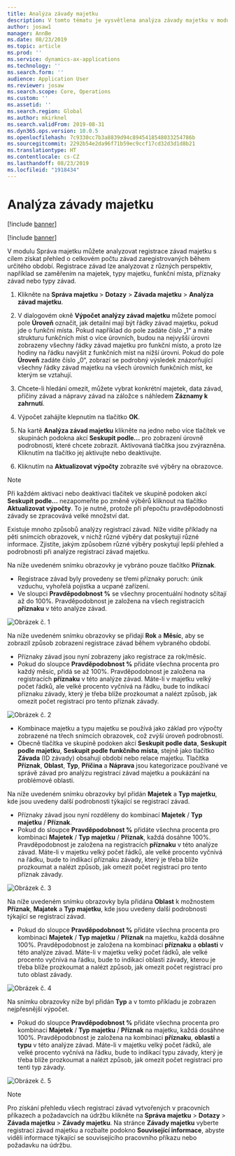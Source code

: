 ```yaml
---
title: Analýza závady majetku
description: V tomto tématu je vysvětlena analýza závady majetku v modulu Správa majetku.
author: josaw1
manager: AnnBe
ms.date: 08/23/2019
ms.topic: article
ms.prod: ''
ms.service: dynamics-ax-applications
ms.technology: ''
ms.search.form: ''
audience: Application User
ms.reviewer: josaw
ms.search.scope: Core, Operations
ms.custom: ''
ms.assetid: ''
ms.search.region: Global
ms.author: mkirknel
ms.search.validFrom: 2019-08-31
ms.dyn365.ops.version: 10.0.5
ms.openlocfilehash: 7c9330cc7b3a8839d94c8945418548033254786b
ms.sourcegitcommit: 2292b54e2da96f71b59ec9ccf17cd32d3d1d8b21
ms.translationtype: HT
ms.contentlocale: cs-CZ
ms.lasthandoff: 08/23/2019
ms.locfileid: "1918434"
---
```

# <a name="asset-fault-analysis"></a>Analýza závady majetku

[!include [banner](../../includes/banner.md)]

[!include [banner](../../includes/preview-banner.md)]

V modulu Správa majetku můžete analyzovat registrace závad majetku s cílem získat přehled o celkovém počtu závad zaregistrovaných během určitého období. Registrace závad lze analyzovat z různých perspektiv, například se zaměřením na majetek, typy majetku, funkční místa, příznaky závad nebo typy závad.

1. Klikněte na **Správa majetku** > **Dotazy** > **Závada majetku** > **Analýza závad majetku**.

2. V dialogovém okně **Výpočet analýzy závad majetku** můžete pomocí pole **Úroveň** označit, jak detailní mají být řádky závad majetku, pokud jde o funkční místa. Pokud například do pole zadáte číslo „1“ a máte strukturu funkčních míst o více úrovních, budou na nejvyšší úrovni zobrazeny všechny řádky závad majetku pro funkční místo, a proto lze hodiny na řádku navýšit z funkčních míst na nižší úrovni. Pokud do pole **Úroveň** zadáte číslo „0“, zobrazí se podrobný výsledek znázorňující všechny řádky závad majetku na všech úrovních funkčních míst, ke kterým se vztahují.

3. Chcete-li hledání omezit, můžete vybrat konkrétní majetek, data závad, příčiny závad a nápravy závad na záložce s náhledem **Záznamy k zahrnutí**.

4. Výpočet zahájíte klepnutím na tlačítko **OK**.

5. Na kartě **Analýza závad majetku** klikněte na jedno nebo více tlačítek ve skupinách podokna akcí **Seskupit podle...** pro zobrazení úrovně podrobností, které chcete zobrazit. Aktivovaná tlačítka jsou zvýrazněna. Kliknutím na tlačítko jej aktivujte nebo deaktivujte.

6. Kliknutím na **Aktualizovat výpočty** zobrazíte své výběry na obrazovce. 

>[!NOTE]
>Při každém aktivaci nebo deaktivaci tlačítek ve skupině podoken akcí **Seskupit podle...** nezapomeňte po změně výběrů kliknout na tlačítko **Aktualizovat výpočty**. To je nutné, protože při přepočtu pravděpodobnosti závady se zpracovává velké množství dat.

Existuje mnoho způsobů analýzy registrací závad. Níže vidíte příklady na pěti snímcích obrazovek, v nichž různé výběry dat poskytují různé informace. Zjistíte, jakým způsobem různé výběry poskytují lepší přehled a podrobnosti při analýze registrací závad majetku.

Na níže uvedeném snímku obrazovky je vybráno pouze tlačítko **Příznak**.

- Registrace závad byly provedeny se třemi příznaky poruch: únik vzduchu, vyhořelá pojistka a ucpané zařízení.  
- Ve sloupci **Pravděpodobnost %** se všechny procentuální hodnoty sčítají až do 100%. Pravděpodobnost je založena na všech registracích **příznaku** v této analýze závad.

![Obrázek č. 1](media/06-controlling-and-reporting.png)


Na níže uvedeném snímku obrazovky se přidají **Rok** a **Měsíc**, aby se zobrazil způsob zobrazení registrace závad během vybraného období.

- Příznaky závad jsou nyní zobrazeny jako registrace za rok/měsíc.  
- Pokud do sloupce **Pravděpodobnost %** přidáte všechna procenta pro každý měsíc, přidá se až 100%. Pravděpodobnost je založena na registracích **příznaku** v této analýze závad. Máte-li v majetku velký počet řádků, ale velké procento vyčnívá na řádku, bude to indikací příznaku závady, který je třeba blíže prozkoumat a nalézt způsob, jak omezit počet registrací pro tento příznak závady.

![Obrázek č. 2](media/07-controlling-and-reporting.png)


- Kombinace majetku a typu majetku se používá jako základ pro výpočty zobrazené na třech snímcích obrazovek, což zvýší úroveň podrobností.  
- Obecně tlačítka ve skupině podoken akcí **Seskupit podle data**, **Seskupit podle majetku**, **Seskupit podle funkčního místa**, stejně jako tlačítko **Závada** (ID závady) obsahují období nebo relace majetku. Tlačítka **Příznak**, **Oblast**, **Typ**, **Příčina** a **Náprava** jsou kategorizace používané ve správě závad pro analýzu registrací závad majetku a poukázání na problémové oblasti.  

Na níže uvedeném snímku obrazovky byl přidán **Majetek** a **Typ majetku**, kde jsou uvedeny další podrobnosti týkající se registrací závad.

- Příznaky závad jsou nyní rozděleny do kombinací **Majetek** / **Typ majetku** / **Příznak**.  
- Pokud do sloupce **Pravděpodobnost %** přidáte všechna procenta pro kombinaci **Majetek** / **Typ majetku** / **Příznak**, každá dosáhne 100%. Pravděpodobnost je založena na registracích **příznaku** v této analýze závad. Máte-li v majetku velký počet řádků, ale velké procento vyčnívá na řádku, bude to indikací příznaku závady, který je třeba blíže prozkoumat a nalézt způsob, jak omezit počet registrací pro tento příznak závady.

![Obrázek č. 3](media/08-controlling-and-reporting.png)


Na níže uvedeném snímku obrazovky byla přidána **Oblast** k možnostem **Příznak**, **Majatek** a **Typ majetku**, kde jsou uvedeny další podrobnosti týkající se registrací závad.

- Pokud do sloupce **Pravděpodobnost %** přidáte všechna procenta pro kombinaci **Majetek** / **Typ majetku** / **Příznak** na majetku, každá dosáhne 100%. Pravděpodobnost je založena na kombinaci **příznaku** a **oblasti** v této analýze závad. Máte-li v majetku velký počet řádků, ale velké procento vyčnívá na řádku, bude to indikací oblasti závady, kterou je třeba blíže prozkoumat a nalézt způsob, jak omezit počet registrací pro tuto oblast závady.  

![Obrázek č. 4](media/09-controlling-and-reporting.png)


Na snímku obrazovky níže byl přidán **Typ** a v tomto příkladu je zobrazen nejpřesnější výpočet.
 
- Pokud do sloupce **Pravděpodobnost %** přidáte všechna procenta pro kombinaci **Majetek** / **Typ majetku** / **Příznak** na majetku, každá dosáhne 100%. Pravděpodobnost je založena na kombinaci **příznaku**, **oblasti** a **typu** v této analýze závad. Máte-li v majetku velký počet řádků, ale velké procento vyčnívá na řádku, bude to indikací typu závady, který je třeba blíže prozkoumat a nalézt způsob, jak omezit počet registrací pro tenti typ závady.

![Obrázek č. 5](media/10-controlling-and-reporting.png)


>[!NOTE]
>Pro získání přehledu všech registrací závad vytvořených v pracovních příkazech a požadavcích na údržbu klikněte na **Správa majetku** > **Dotazy** > **Závada majetku** > **Závady majetku**. Na stránce **Závady majetku** vyberte registraci závad majetku a rozbalte podokno **Související informace**, abyste viděli informace týkající se souvisejícího pracovního příkazu nebo požadavku na údržbu.


